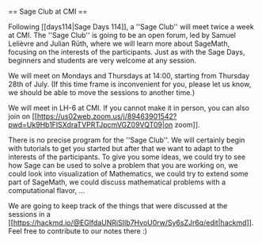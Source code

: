 == Sage Club at CMI ==

Following [[days114|Sage Days 114]], a ''Sage Club'' will meet twice a week at CMI. The ''Sage Club'' is going to be an open forum, led by Samuel Lelièvre and Julian Rüth, where we will learn more about SageMath, focusing on the interests of the participants. Just as with the Sage Days, beginners and students are very welcome at any session.

We will meet on Mondays and Thursdays at 14:00, starting from Thursday 28th of July. (If this time frame is inconvenient for you, please let us know, we should be able to move the sessions to another time.)

We will meet in LH-6 at CMI. If you cannot make it in person, you can also join on [[https://us02web.zoom.us/j/89463901542?pwd=Uk9Hb1FISXdraTVPRTJpcmVGZ09VQT09|on zoom]].

There is no precise program for the ''Sage Club''. We will certainly begin with tutorials to get you started but after that we want to adapt to the interests of the participants. To give you some ideas, we could try to see how Sage can be used to solve a problem that you are working on, we could look into visualization of Mathematics, we could try to extend some part of SageMath, we could discuss mathematical problems with a computational flavor, …

We are going to keep track of the things that were discussed at the sessions in a [[https://hackmd.io/@EGlfdaUNRiSIIb7HvoU0rw/Sy6sZJr6q/edit|hackmd]]. Feel free to contribute to our notes there :)
